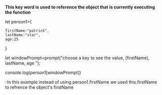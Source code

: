 **This key word is used to reference the object that is currently executing the function**

let person1={
    
    firstName:"patrick",
    lastName:"star",
    age:25
}

let windowPrompt=prompt("choose a key to see the value, (firstName), lastName, age ");

console.log(person1[windowPrompt])

-In this example instead of using person1.firstName we used this.firstName to refrence the object's firstName

